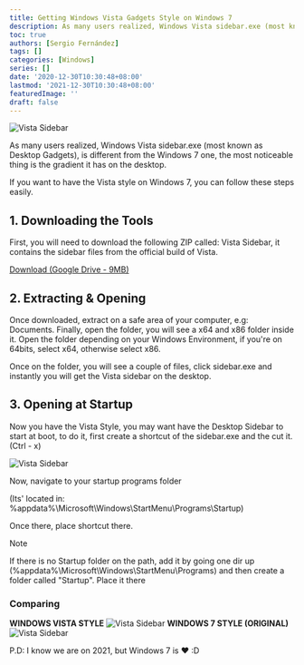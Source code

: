 ```yaml
---
title: Getting Windows Vista Gadgets Style on Windows 7
description: As many users realized, Windows Vista sidebar.exe (most known as Desktop Gadgets), is different from the Windows 7 one, the most noticeable thing is the gradient it has on the desktop
toc: true
authors: [Sergio Fernández]
tags: []
categories: [Windows]
series: []
date: '2020-12-30T10:30:48+08:00'
lastmod: '2021-12-30T10:30:48+08:00'
featuredImage: ''
draft: false
---
```

<img src="/posts/images/sidebar/main.png" alt="Vista Sidebar" >

As many users realized, Windows Vista sidebar.exe (most known as Desktop Gadgets), is different from the Windows 7 one, the most noticeable thing is the gradient it has on the desktop.

If you want to have the Vista style on Windows 7, you can follow these steps easily.

## 1. Downloading the Tools
First, you will need to download the following ZIP called: Vista Sidebar, it contains the sidebar files from the official build of Vista.

[Download (Google Drive - 9MB)](https://drive.google.com/u/0/uc?export=download&confirm=2Mdg&id=17N3NhrK4zrckT7GeaUxjuWOR2OEkMye7)

## 2. Extracting & Opening
Once downloaded, extract on a safe area of your computer, e.g: Documents. Finally, open the folder, you will see a x64 and x86 folder inside it. Open the folder depending on your Windows Environment, if you're on 64bits, select x64, otherwise select x86.

Once on the folder, you will see a couple of files, click sidebar.exe and instantly you will get the Vista sidebar on the desktop.

## 3. Opening at Startup
Now you have the Vista Style, you may want have the Desktop Sidebar to start at boot, to do it, first create a shortcut of the sidebar.exe and the cut it. (Ctrl - x)

<img src="/posts/images/sidebar/shortcut.png" alt="Vista Sidebar" >

Now, navigate to your startup programs folder

(Its' located in: %appdata%\Microsoft\Windows\StartMenu\Programs\Startup)

Once there, place shortcut there.

> [!NOTE]
> If there is no Startup folder on the path, add it by going one dir up (%appdata%\Microsoft\Windows\StartMenu\Programs) and then create a folder called "Startup". Place it there


### Comparing
**WINDOWS VISTA STYLE**
<img src="/posts/images/sidebar/vista.png" alt="Vista Sidebar" >
**WINDOWS 7 STYLE (ORIGINAL)**
<img src="/posts/images/sidebar/7.png" alt="Vista Sidebar" >

P.D: I know we are on 2021, but Windows 7 is ❤ :D
